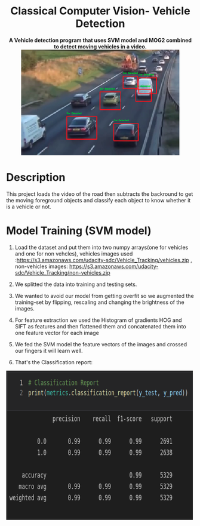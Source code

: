 <h1 align="center">
  Classical Computer Vision- Vehicle Detection
</h1>
 
<p align="center">
  <b> A Vehicle detection program that uses SVM model and MOG2 combined to detect moving vehicles in a video.
 </b>
   <a style="text-decoration:none" >
    <img src="./screenshots/coverpage.png" alt="Parser Badge" />
  </a>
</p>

# Description 
This project loads the video of the road then subtracts the backround to get the moving foreground objects and classify each object to know whether it is a vehicle or not.

# Model Training (SVM model)

1. Load the dataset and put them into two numpy arrays(one for vehicles and one for non vehcles), vehicles images used :https://s3.amazonaws.com/udacity-sdc/Vehicle_Tracking/vehicles.zip , non-vehicles images: https://s3.amazonaws.com/udacity-sdc/Vehicle_Tracking/non-vehicles.zip 
2. We splitted the data into training and testing sets.

3. We wanted to avoid our model from getting overfit so we augmented the training-set by flipping, rescaling and changing the brightness of the images.
4. For feature extraction we used the Histogram of gradients HOG and SIFT as features and then flattened them and concatenated them into one feature vector for each image
5. We fed the SVM model the feature vectors of the images and crossed our fingers it will learn well.
6. That's the Classification report:  
<img src="./screenshots/report.png" alt="Parser Badge"  width="500" height="400"/>
 
